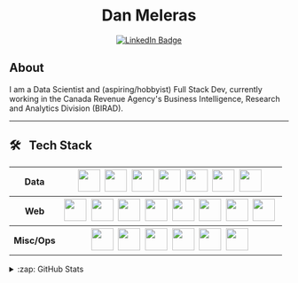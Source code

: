 <h1 align="center"> Dan Meleras </h1>
<p align="center">
<a href="https://www.linkedin.com/in/daniel-meleras-29794920a/"><img src="https://img.shields.io/badge/LinkedIn-blue?style=for-the-badge&logo=linkedin&logoColor=white" alt="LinkedIn Badge"></a>
</p>

<h2> About </h2>

I am a Data Scientist and (aspiring/hobbyist) Full Stack Dev, currently working in the Canada Revenue Agency's Business Intelligence, Research and Analytics Division (BIRAD).


---

<h2> 🛠 &nbsp; Tech Stack </h2>


<table>
  <tr>
    <th>Data</th>
    <th>
        <img src="https://cdn.jsdelivr.net/gh/devicons/devicon/icons/python/python-original-wordmark.svg" width="40" height="40" />&nbsp;
        <img src="https://cdn.jsdelivr.net/gh/devicons/devicon/icons/numpy/numpy-original-wordmark.svg" width="40" height="40"  />&nbsp;
        <img src="https://cdn.jsdelivr.net/gh/devicons/devicon/icons/jupyter/jupyter-original-wordmark.svg" width="40" height="40"  />&nbsp;
        <img src="https://cdn.jsdelivr.net/gh/devicons/devicon/icons/pandas/pandas-original-wordmark.svg" width="40" height="40"  />&nbsp;
        <img src="https://cdn.jsdelivr.net/gh/devicons/devicon/icons/tensorflow/tensorflow-original.svg" width="40" height="40"  />&nbsp;
        <img src="https://cdn.jsdelivr.net/gh/devicons/devicon/icons/postgresql/postgresql-original-wordmark.svg" width="40" height="40"  />&nbsp;
        <img src="https://cdn.jsdelivr.net/gh/devicons/devicon/icons/spss/spss-plain.svg" width="40" height="40"/>&nbsp;
    
  </tr>
  <tr>
    <th>Web</th>
    <th>
        <img src="https://cdn.jsdelivr.net/gh/devicons/devicon/icons/html5/html5-original-wordmark.svg" width="40" height="40"  />&nbsp;
        <img src="https://cdn.jsdelivr.net/gh/devicons/devicon/icons/css3/css3-original-wordmark.svg" width="40" height="40" />&nbsp;    
        <img src="https://cdn.jsdelivr.net/gh/devicons/devicon/icons/javascript/javascript-original.svg" width="40" height="40"/>&nbsp;
        <img src="https://cdn.jsdelivr.net/gh/devicons/devicon/icons/webpack/webpack-original-wordmark.svg" width="40" height="40"/>&nbsp;
        <img src="https://cdn.jsdelivr.net/gh/devicons/devicon/icons/react/react-original-wordmark.svg" width="40" height="40"/>&nbsp;
        <img src="https://cdn.jsdelivr.net/gh/devicons/devicon/icons/d3js/d3js-original.svg" width="40" height="40"/>&nbsp;
        <img src="https://cdn.jsdelivr.net/gh/devicons/devicon/icons/flask/flask-original-wordmark.svg" width="40" height="40"/>&nbsp;
        <img src="https://cdn.jsdelivr.net/gh/devicons/devicon/icons/nodejs/nodejs-original-wordmark.svg" width="40" height="40"/>&nbsp;

  </tr>
  <tr>
    <th> Misc/Ops </th>
    <th>
        <img src="https://cdn.jsdelivr.net/gh/devicons/devicon/icons/linux/linux-original.svg" width="40" height="40"/>&nbsp;
        <img src="https://cdn.jsdelivr.net/gh/devicons/devicon/icons/amazonwebservices/amazonwebservices-original-wordmark.svg" width="40" height="40"/>&nbsp;
        <img src="https://cdn.jsdelivr.net/gh/devicons/devicon/icons/docker/docker-original-wordmark.svg" width="40" height="40"/>&nbsp;
        <img src="https://cdn.jsdelivr.net/gh/devicons/devicon/icons/git/git-original-wordmark.svg" width="40" height="40"/>&nbsp;
        <img src="https://cdn.jsdelivr.net/gh/devicons/devicon/icons/jest/jest-plain.svg" width="40" height="40"/>&nbsp;
        <img src="https://cdn.jsdelivr.net/gh/devicons/devicon/icons/vscode/vscode-original.svg" width="40" height="40"/>&nbsp;

  </tr>
</table>
<details>
  <summary>:zap: GitHub Stats</summary>

  <img align="left" alt="Try's GitHub Stats" src="https://github-readme-stats.vercel.app/api?username=danme-l&show_icons=true&hide_border=true&theme=vue-dark" />

</details>
